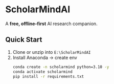 # ScholarMindAI

A **free, offline-first** AI research companion.

## Quick Start

1. Clone or unzip into `E:\ScholarMindAI`
2. Install Anaconda → create env  
   ```bash
   conda create -n scholarmind python=3.10 -y
   conda activate scholarmind
   pip install -r requirements.txt